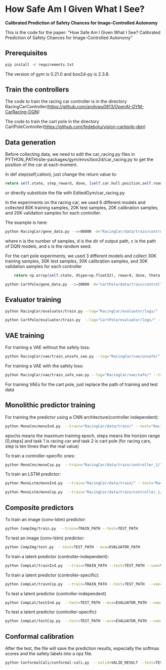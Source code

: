 

# How Safe Am I Given What I See?

**Calibrated Prediction of Safety Chances for Image-Controlled Autonomy**

This is the code for the paper: "How Safe Am I Given What I See?  Calibrated Prediction of Safety Chances for Image-Controlled Autonomy"

## Prerequisites

```python
pip install -r requirements.txt
```

The version of gym is 0.21.0 and box2d-py is 2.3.8.

## Train the controllers

The code to train the racing car controller is in the directory RacingCarController(https://github.com/andywu0913/OpenAI-GYM-CarRacing-DQN) 

The code to train the cart pole in the directory CartPoleController(https://github.com/fedebotu/vision-cartpole-dqn)

## Data generation

Before collecting data, we need to edit the car_racing.py files in PYTHON_PATH/site-packages/gym/envs/box2d/car_racing.py to get the position of the car at each moment.

In def step(self,cation), just change the return value to:

```python
return self.state, step_reward, done, [self.car.hull.position,self.road_poly,self.observation_space]
```
or directly substitute the file with EditedGym/car_racing.py

In the experiments on the racing car, we used 6 different models and collected 80K training samples, 20K test samples, 20K calibration samples, and 20K validation samples for each controller. 

The example is here:

```bash
python RacingCar/gene_data.py --n=80000 -d="RacingCar/data/train/controller_6/" -c="RacingCar/models/trial_600.h5" -s=0
```
where n is the number of samples, d is the dir of output path, c is the path of DQN models, and s is the random seed.

For the cart pole experiments, we used 3 different models and collect 30K training samples, 30K test samples, 30K calibration samples, and 30K validation samples for each controller

```python
    return np.array(self.state, dtype=np.float32), reward, done, theta
```

```bash
python CartPole/gene_data.py --n=30000 -d="CartPole/data/train/controller_1/" -c="CartPole/models/policy_net_best1.pt" -s=0
```

## Evaluator training

```bash
python RacingCar/evaluator/train.py --log="RacingCar/evaluator/logs/" --train="RacingCar/data/train/" --test="RacingCar/data/test/"
```


```bash
python CartPole/evaluator/train.py  --log="CartPole/evaluator/logs/" --train="CartPole/data/train/" --test="CartPole/data/train/"
```

## VAE training

For training a VAE without the safety loss:

```bash
python RacingCar/vae/train_unsafe_vae.py --log="RacingCar/vae/unsafe/" --train="RacingCar/data/train/" --test="RacingCar/data/test/" --eva="RacingCar/models/eva.tar"
```

For training a VAE with the safety loss:

```bash
python RacingCar/vae/train_safe_vae.py --log="RacingCar/vae/safe/" --train="RacingCar/data/train/" --test="RacingCar/data/test/" --eva="RacingCar/models/eva.tar"
```

For training VAEs for the cart pole, just replace the path of training and test data


## Monolithic predictor training

For training the predictor using a CNN architecture(controller independent):


```bash
python MonoCnn/monoInd.py  --train="RacingCar/data/train/" --test="RacingCar/data/test/" --save="RacingCar/models/" --epochs=10 --steps=9 --task=1
```


epochs means the maximum training epoch, steps means the horizon range [0,steps] and task 1 is racing car and task 2 is cart pole (for racing cars, step is ten times than the real value)

To train a controller-specific ones:

```bash
python MonoCnn/monoCsp.py  --train="RacingCar/data/train/controller_1/" --test="RacingCar/data/test/controller_1/" --save="RacingCar/models/" --epochs=10 --steps=9 --task=1
```

To train an LSTM predictor:

```bash
python MonoLstm/monoInd.py  --train="RacingCar/data/train/" --test="RacingCar/data/test/" --save="RacingCar/models/" --epochs=10 --steps=9 --task=1 --vae="MonoLstm/safe_vae_best.tar"
```

```bash
python MonoLstm/monoCsp.py  --train="RacingCar/data/train/controller_1/" --test="RacingCar/data/test/controller_1/" --save="RacingCar/models/" --epochs=10 --steps=9 --task=1 --vae="MonoLstm/safe_vae_best.tar"
```


## Composite predictors

To train an image (conv-lstm) predictor:

```bash
python CompImg/train.py  --train=TRAIN_PATH --test=TEST_PATH
```

To test an image (conv-lstm) predictor:

```bash
python CompImg/test.py  --test=TEST_PATH --eva=EVALUATOR_PATH
```

To train a latent  predictor (controller-independent):

```bash
python CompLat/trainInd.py  --train=TRAIN_PATH --test=TEST_PATH --vae=VAE_PATH 
```

To train a latent  predictor (controller-specific):


```bash
python CompLat/trainCsp.py  --train=TRAIN_PATH --test=TEST_PATH  --vae=VAE_PATH 
```

To test a latent predictor (controller-independent)

```bash
python CompLat/testInd.py  --test=TEST_PATH --eva=EVALUATOR_PATH --vae=VAE_PATH --rnn_SAVED_MODEL_PATH
```

To test a latent predictor (controller-specific)


```bash
python CompLat/testCsp.py  --test=TEST_PATH --eva=EVALUATOR_PATH --vae=VAE_PATH --rnn_SAVED_MODEL_PATH
```


## Conformal calibration

After the test, the file will save the prediction results, especially the softmax scores and the safety labels into a npz file.


```bash
python ConformalCali/conformal-cali.py  --valid=VALID_RESULT --test=TEST_RESULT
```


